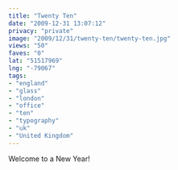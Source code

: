 ```yaml
---
title: "Twenty Ten"
date: "2009-12-31 13:07:12"
privacy: "private"
image: "2009/12/31/twenty-ten/twenty-ten.jpg"
views: "50"
faves: "0"
lat: "51517969"
lng: "-79067"
tags:
- "england"
- "glass"
- "london"
- "office"
- "ten"
- "typography"
- "uk"
- "United Kingdom"
---
```

Welcome to a New Year!<a href="http://www.phillprice.com/2009/12/31/twenty-ten" rel="nofollow"></a>
